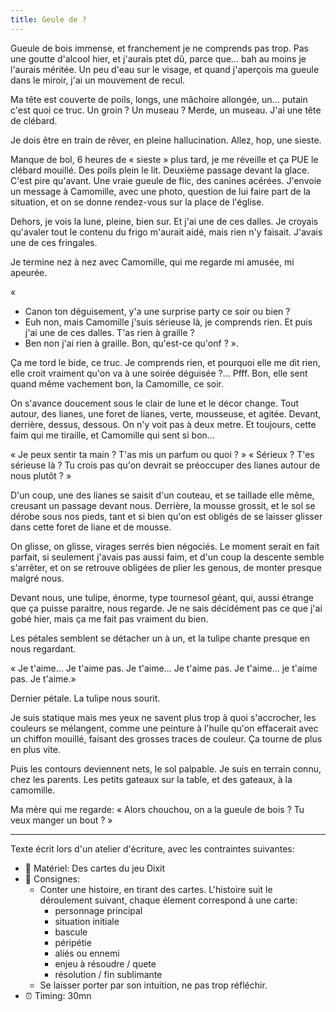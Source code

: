 ```yaml
---
title: Geule de ?
---
```

Gueule de bois immense, et franchement je ne comprends pas trop. Pas une goutte d'alcool hier, et j'aurais ptet dû, parce que... bah au moins je l'aurais méritée. Un peu d'eau sur le visage, et quand j'aperçois ma gueule dans le miroir, j'ai un mouvement de recul.

Ma tête est couverte de poils, longs, une mâchoire allongée, un... putain c'est quoi ce truc. Un groin ? Un museau ? Merde, un museau. J'ai une tête de clébard.

Je dois être en train de rêver, en pleine hallucination. Allez, hop, une sieste. 

Manque de bol, 6 heures de « sieste » plus tard, je me réveille et ça PUE le clébard mouillé. Des poils plein le lit. Deuxième passage devant la glace. C'est pire qu'avant. Une vraie gueule de flic, des canines acérées. J'envoie un message à Camomille, avec une photo, question de lui faire part de la situation, et on se donne rendez-vous sur la place de l'église.

Dehors, je vois la lune, pleine, bien sur. Et j'ai une de ces dalles. Je croyais qu'avaler tout le contenu du frigo m'aurait aidé, mais rien n'y faisait. J'avais une de ces fringales.

Je termine nez à nez avec Camomille, qui me regarde mi amusée, mi apeurée.

« 
- Canon ton déguisement, y'a une surprise party ce soir ou bien ?
- Euh non, mais Camomille j'suis sérieuse là, je comprends rien. Et puis j'ai une de ces dalles. T'as rien à graille ?
- Ben non j'ai rien à graille. Bon, qu'est-ce qu'onf ?
». 

Ça me tord le bide, ce truc. Je comprends rien, et pourquoi elle me dit rien, elle croit vraiment qu'on va à une soirée déguisée ?... Pfff. Bon, elle sent quand même vachement bon, la Camomille, ce soir. 

On s'avance doucement sous le clair de lune et le décor change. Tout autour, des lianes, une foret de lianes, verte, mousseuse, et agitée. Devant, derrière, dessus, dessous. On n'y voit pas à deux metre. Et toujours, cette faim qui me tiraille, et Camomille qui sent si bon...

« Je peux sentir ta main ? T'as mis un parfum ou quoi ? »
« Sérieux ? T'es sérieuse là ? Tu crois pas qu'on devrait se préoccuper des lianes autour de nous plutôt ? »

D'un coup, une des lianes se saisit d'un couteau, et se taillade elle même, creusant un passage devant nous. Derrière, la mousse grossit, et le sol se dérobe sous nos pieds, tant et si bien qu'on est obligés de se laisser glisser dans cette foret de liane et de mousse.

On glisse, on glisse, virages serrés bien négociés. Le moment serait en fait parfait, si seulement j'avais pas aussi faim, et d'un coup la descente semble s'arrêter, et on se retrouve obligées de plier les genous, de monter presque malgré nous. 

Devant nous, une tulipe, énorme, type tournesol géant, qui, aussi étrange que ça puisse paraitre, nous regarde. Je ne sais décidément pas ce que j'ai gobé hier, mais ça me fait pas vraiment du bien.

Les pétales semblent se détacher un à un, et la tulipe chante presque en nous regardant.

« Je t'aime… Je t'aime pas.
Je t'aime… Je t'aime pas.
Je t'aime… je t'aime pas.
Je t'aime.»

Dernier pétale. La tulipe nous sourit.

Je suis statique mais mes yeux ne savent plus trop à quoi s'accrocher, les couleurs se mélangent, comme une peinture à l'huile qu'on effacerait avec un chiffon mouillé, faisant des grosses traces de couleur. Ça tourne de plus en plus vite.

Puis les contours deviennent nets, le sol palpable. Je suis en terrain connu, chez les parents. Les petits gateaux sur la table, et des gateaux, à la camomille.

Ma mère qui me regarde: « Alors chouchou, on a la gueule de bois ? Tu veux manger un bout ? »

---
Texte écrit lors d'un atelier d'écriture, avec les contraintes suivantes:

- 🧱 Matériel: Des cartes du jeu Dixit
- 🤔 Consignes:
	- Conter une histoire, en tirant des cartes. L'histoire suit le déroulement suivant, chaque élement correspond à une carte:
		- personnage principal
		- situation initiale
		- bascule
		- péripétie
		- aliés ou ennemi
		- enjeu à résoudre / quete
		- résolution / fin sublimante
	- Se laisser porter par son intuition, ne pas trop réfléchir.
- ⏰ Timing: 30mn